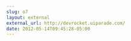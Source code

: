 ```yaml
---
slug: o7
layout: external
external_url: http://devrocket.uiparade.com/
date: 2012-05-14T09:45:28-05:00
---
```

